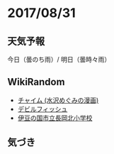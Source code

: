 # 2017/08/31

## 天気予報

今日（曇のち雨）/ 明日（曇時々雨）

## WikiRandom

* [チャイム (水沢めぐみの漫画)](https://ja.wikipedia.org/wiki/%E3%83%81%E3%83%A3%E3%82%A4%E3%83%A0_%28%E6%B0%B4%E6%B2%A2%E3%82%81%E3%81%90%E3%81%BF%E3%81%AE%E6%BC%AB%E7%94%BB%29)
* [デビルフィッシュ](https://ja.wikipedia.org/wiki/%E3%83%87%E3%83%93%E3%83%AB%E3%83%95%E3%82%A3%E3%83%83%E3%82%B7%E3%83%A5)
* [伊豆の国市立長岡北小学校](https://ja.wikipedia.org/wiki/%E4%BC%8A%E8%B1%86%E3%81%AE%E5%9B%BD%E5%B8%82%E7%AB%8B%E9%95%B7%E5%B2%A1%E5%8C%97%E5%B0%8F%E5%AD%A6%E6%A0%A1)

## 気づき

